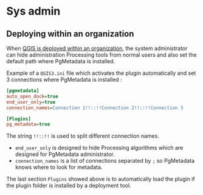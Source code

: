 # Sys admin

## Deploying within an organization

When [QGIS is deployed within an organization](https://docs.qgis.org/testing/en/docs/user_manual/introduction/qgis_configuration.html?highlight=organization#deploying-qgis-within-an-organization),
the system administrator can hide administration Processing tools from normal users and also set the default
path where PgMetadata is installed.

Example of a `QGIS3.ini` file which activates the plugin automatically and set 3 connections where PgMetadata is
installed :

```ini
[pgmetadata]
auto_open_dock=true
end_user_only=true
connection_names=Connection 1!!::!!Connection 2!!::!!Connection 3

[Plugins]
pg_metadata=true
```

The string `!!::!!` is used to split different connection names.

* `end_user_only` is designed to hide Processing algorithms which are designed for PgMetadata administrator.
* `connection_names` is a list of connections separated by `;` so PgMetadata knows where to look for metadata.

The last section `Plugins` showed above is to automatically load the plugin if the plugin folder is installed
by a deployment tool.

